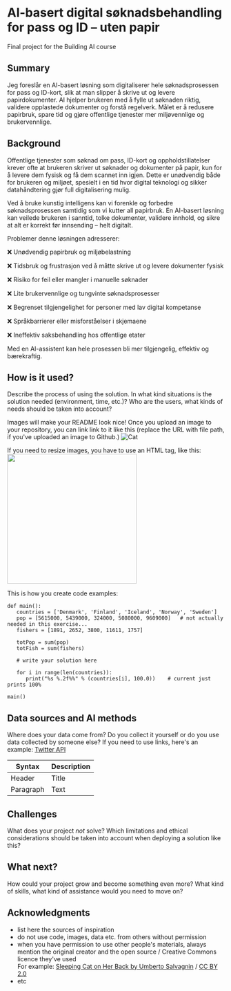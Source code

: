 <!-- This is the markdown template for the final project of the Building AI course, 
created by Reaktor Innovations and University of Helsinki. 
Copy the template, paste it to your GitHub README and edit! -->

# AI-basert digital søknadsbehandling for pass og ID – uten papir

Final project for the Building AI course

## Summary

Jeg foreslår en AI-basert løsning som digitaliserer hele søknadsprosessen for pass og ID-kort, slik at man slipper å skrive ut og levere papirdokumenter. AI hjelper brukeren med å fylle ut søknaden riktig, validere opplastede dokumenter og forstå regelverk. Målet er å redusere papirbruk, spare tid og gjøre offentlige tjenester mer miljøvennlige og brukervennlige.



## Background

Offentlige tjenester som søknad om pass, ID-kort og oppholdstillatelser krever ofte at brukeren skriver ut søknader og dokumenter på papir, kun for å levere dem fysisk og få dem scannet inn igjen. Dette er unødvendig både for brukeren og miljøet, spesielt i en tid hvor digital teknologi og sikker datahåndtering gjør full digitalisering mulig.

Ved å bruke kunstig intelligens kan vi forenkle og forbedre søknadsprosessen samtidig som vi kutter all papirbruk. En AI-basert løsning kan veilede brukeren i sanntid, tolke dokumenter, validere innhold, og sikre at alt er korrekt før innsending – helt digitalt.

Problemer denne løsningen adresserer:

❌ Unødvendig papirbruk og miljøbelastning

❌ Tidsbruk og frustrasjon ved å måtte skrive ut og levere dokumenter fysisk

❌ Risiko for feil eller mangler i manuelle søknader

❌ Lite brukervennlige og tungvinte søknadsprosesser

❌ Begrenset tilgjengelighet for personer med lav digital kompetanse

❌ Språkbarrierer eller misforståelser i skjemaene

❌ Ineffektiv saksbehandling hos offentlige etater

Med en AI-assistent kan hele prosessen bli mer tilgjengelig, effektiv og bærekraftig.


## How is it used?

Describe the process of using the solution. In what kind situations is the solution needed (environment, time, etc.)? Who are the users, what kinds of needs should be taken into account?

Images will make your README look nice!
Once you upload an image to your repository, you can link link to it like this (replace the URL with file path, if you've uploaded an image to Github.)
![Cat](https://upload.wikimedia.org/wikipedia/commons/5/5e/Sleeping_cat_on_her_back.jpg)

If you need to resize images, you have to use an HTML tag, like this:
<img src="https://upload.wikimedia.org/wikipedia/commons/5/5e/Sleeping_cat_on_her_back.jpg" width="300">

This is how you create code examples:
```
def main():
   countries = ['Denmark', 'Finland', 'Iceland', 'Norway', 'Sweden']
   pop = [5615000, 5439000, 324000, 5080000, 9609000]   # not actually needed in this exercise...
   fishers = [1891, 2652, 3800, 11611, 1757]

   totPop = sum(pop)
   totFish = sum(fishers)

   # write your solution here

   for i in range(len(countries)):
      print("%s %.2f%%" % (countries[i], 100.0))    # current just prints 100%

main()
```


## Data sources and AI methods
Where does your data come from? Do you collect it yourself or do you use data collected by someone else?
If you need to use links, here's an example:
[Twitter API](https://developer.twitter.com/en/docs)

| Syntax      | Description |
| ----------- | ----------- |
| Header      | Title       |
| Paragraph   | Text        |

## Challenges

What does your project _not_ solve? Which limitations and ethical considerations should be taken into account when deploying a solution like this?

## What next?

How could your project grow and become something even more? What kind of skills, what kind of assistance would you  need to move on? 


## Acknowledgments

* list here the sources of inspiration 
* do not use code, images, data etc. from others without permission
* when you have permission to use other people's materials, always mention the original creator and the open source / Creative Commons licence they've used
  <br>For example: [Sleeping Cat on Her Back by Umberto Salvagnin](https://commons.wikimedia.org/wiki/File:Sleeping_cat_on_her_back.jpg#filelinks) / [CC BY 2.0](https://creativecommons.org/licenses/by/2.0)
* etc
